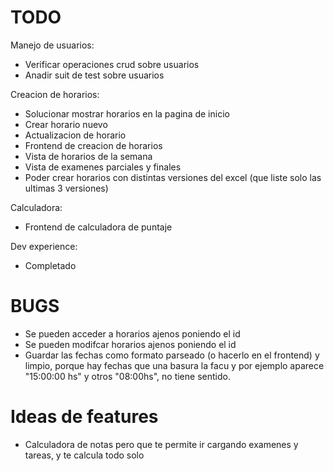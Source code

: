 # TODO

Manejo de usuarios:
- Verificar operaciones crud sobre usuarios
- Anadir suit de test sobre usuarios

Creacion de horarios:
- Solucionar mostrar horarios en la pagina de inicio
- Crear horario nuevo
- Actualizacion de horario
- Frontend de creacion de horarios
- Vista de horarios de la semana
- Vista de examenes parciales y finales
- Poder crear horarios con distintas versiones del excel (que liste solo las ultimas 3
  versiones)

Calculadora:
- Frontend de calculadora de puntaje

Dev experience:
- Completado

# BUGS

- Se pueden acceder a horarios ajenos poniendo el id
- Se pueden modifcar horarios ajenos poniendo el id
- Guardar las fechas como formato parseado (o hacerlo en el frontend) y limpio, porque hay
  fechas que una basura la facu y por ejemplo aparece "15:00:00 hs" y otros "08:00hs", no tiene
  sentido.

# Ideas de features

- Calculadora de notas pero que te permite ir cargando examenes y tareas, y te calcula todo
  solo
